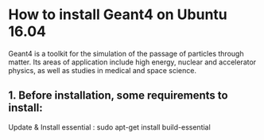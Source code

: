 # How to install Geant4 on Ubuntu 16.04

Geant4 is a toolkit for the simulation of the passage of particles through matter. Its areas of application include high energy, nuclear and accelerator physics, as well as studies in medical and space science. 

## 1. Before installation, some requirements to install:

Update & Install essential :
sudo apt-get install build-essential
